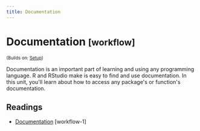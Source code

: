 ```yaml
---
title: Documentation
---
```


<!-- Generated automatically from documentation.yml. Do not edit by hand -->

# Documentation <small class='workflow'>[workflow]</small>
<small>(Builds on: [Setup](setup.md))</small>

Documentation is an important part of learning and using any programming language.
R and RStudio make is easy to find and use documentation. In this unit,
you'll learn about how to access any package's or function's documentation.

## Readings

  * [Documentation](https://dcl-workflow.stanford.edu/documentation.html) [workflow-1]


